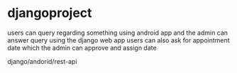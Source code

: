 # djangoproject

users can query regarding something using android app and the admin can answer query using the django web app
users can also ask for appointment date which the admin can approve and assign date

django/andorid/rest-api
